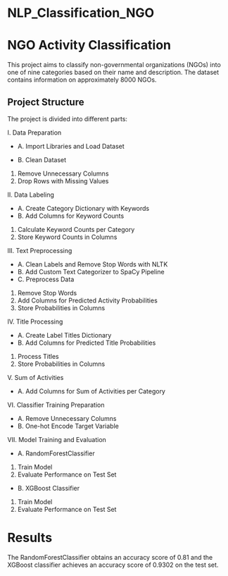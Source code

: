 # NLP_Classification_NGO

# NGO Activity Classification
This project aims to classify non-governmental organizations (NGOs) into one of nine categories based on their name and description. The dataset contains information on approximately 8000 NGOs.

## Project Structure
The project is divided into different parts:

I. Data Preparation
- A. Import Libraries and Load Dataset

- B. Clean Dataset
1. Remove Unnecessary Columns
2. Drop Rows with Missing Values

II. Data Labeling
- A. Create Category Dictionary with Keywords
- B. Add Columns for Keyword Counts
1. Calculate Keyword Counts per Category
2. Store Keyword Counts in Columns

III. Text Preprocessing
- A. Clean Labels and Remove Stop Words with NLTK
- B. Add Custom Text Categorizer to SpaCy Pipeline
- C. Preprocess Data
1. Remove Stop Words
2. Add Columns for Predicted Activity Probabilities
3. Store Probabilities in Columns

IV. Title Processing
- A. Create Label Titles Dictionary
- B. Add Columns for Predicted Title Probabilities
1. Process Titles
2. Store Probabilities in Columns

V. Sum of Activities
- A. Add Columns for Sum of Activities per Category

VI. Classifier Training Preparation
- A. Remove Unnecessary Columns
- B. One-hot Encode Target Variable

VII. Model Training and Evaluation
- A. RandomForestClassifier
1. Train Model
2. Evaluate Performance on Test Set
- B. XGBoost Classifier
1. Train Model
2. Evaluate Performance on Test Set

# Results
The RandomForestClassifier obtains an accuracy score of 0.81 and the XGBoost classifier achieves an accuracy score of 0.9302 on the test set.
